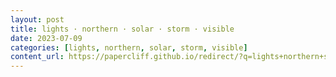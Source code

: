```yaml
---
layout: post
title: lights · northern · solar · storm · visible
date: 2023-07-09
categories: [lights, northern, solar, storm, visible]
content_url: https://papercliff.github.io/redirect/?q=lights+northern+solar+storm+visible&tbs=cdr:1,cd_min:7/8/2023,cd_max:7/10/2023
---
```

